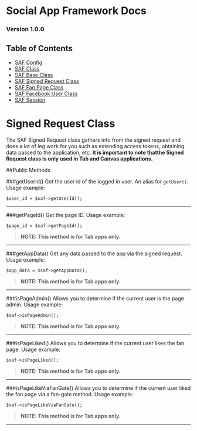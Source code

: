 # Social App Framework Docs
### Version 1.0.0

## Table of Contents

* [SAF Config](saf_config.md)
* [SAF Class](saf.md)
* [SAF Base Class](saf_base.md)
* [SAF Signed Request Class](saf_signed_request.md)
* [SAF Fan Page Class](saf_fan_page.md)
* [SAF Facebook User Class](saf_facebook_user.md)
* [SAF Session](saf_session.md)

# Signed Request Class
The SAF Signed Request class gathers info from the signed request and does a lot
of leg work for you such as extending access tokens, obtaining data passed to the
application, etc. **It is important to note thatthe Signed Request class is
only used in Tab and Canvas applications.**

##Public Methods

###getUserId()
Get the user id of the logged in user. An alias for `getUser()`. Usage example:

    $user_id = $saf->getUserId();

***

###getPageId()
Get the page ID. Usage example:

    $page_id = $saf->getPageId();

>**NOTE: This method is for Tab apps only.**

***

###getAppData()
Get any data passed to the app via the signed request. Usage example:

    $app_data = $saf->getAppData();

>**NOTE: This method is for Tab apps only.**

***

###isPageAdmin()
Allows you to determine if the current user is the page admin. Usage example:

    $saf->isPageAdmin();

>**NOTE: This method is for Tab apps only.**

***

###isPageLiked()
Allows you to determine if the current user likes the fan page. Usage example:

    $saf->isPageLiked();

>**NOTE: This method is for Tab apps only.**

***

###isPageLikeViaFanGate()
Allows you to determine if the current user liked the fan page via a fan-gate
method. Usage example:

    $saf->isPageLikeViaFanGate();

>**NOTE: This method is for Tab apps only.**

***
